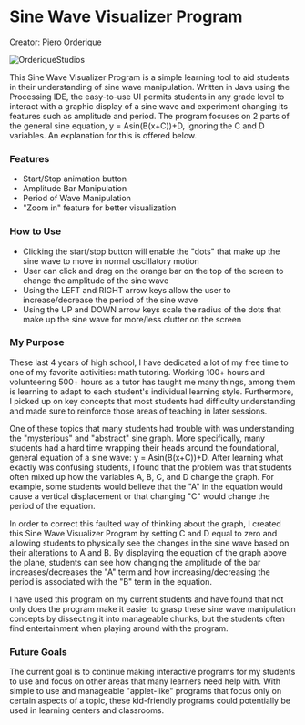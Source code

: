 # Sine Wave Visualizer Program
Creator: Piero Orderique

![OrderiqueStudios](https://pforderique.github.io/images/orderique_studios_logo_text_smallerer.png)

This Sine Wave Visualizer Program is a simple learning tool to aid students in their understanding of sine wave manipulation. Written in Java using the Processing IDE, the easy-to-use UI permits students in any grade level to interact with a graphic display of a sine wave and experiment changing its features such as amplitude and period. The program focuses on 2 parts of the general sine equation, y = Asin(B(x+C))+D, ignoring the C and D variables. An explanation for this is offered below.

### Features
- Start/Stop animation button
- Amplitude Bar Manipulation
- Period of Wave Manipulation
- "Zoom in" feature for better visualization

### How to Use
- Clicking the start/stop button will enable the "dots" that make up the sine wave to move in normal oscillatory motion
- User can click and drag on the orange bar on the top of the screen to change the amplitude of the sine wave
- Using the LEFT and RIGHT arrow keys allow the user to increase/decrease the period of the sine wave
- Using the UP and DOWN arrow keys scale the radius of the dots that make up the sine wave for more/less clutter on the screen

### My Purpose
These last 4 years of high school, I have dedicated a lot of my free time to one of my favorite activities: math tutoring. Working 100+ hours and volunteering 500+ hours as a tutor has taught me many things, among them is learning to adapt to each student's individual learning style. Furthermore, I picked up on key concepts that most students had difficulty understanding and made sure to reinforce those areas of teaching in later sessions.

One of these topics that many students had trouble with was understanding the "mysterious" and "abstract" sine graph. More specifically, many students had a hard time wrapping their heads around the foundational, general equation of a sine wave: y = Asin(B(x+C))+D. After learning what exactly was confusing students, I found that the problem was that students often mixed up how the variables A, B, C, and D change the graph. For example, some students would believe that the "A" in the equation would cause a vertical displacement or that changing "C" would change the period of the equation.

In order to correct this faulted way of thinking about the graph, I created this Sine Wave Visualizer Program by setting C and D equal to zero and allowing students to physically see the changes in the sine wave based on their alterations to A and B. By displaying the equation of the graph above the plane, students can see how changing the amplitude of the bar increases/decreases the "A" term and how increasing/decreasing the period is associated with the "B" term in the equation.

I have used this program on my current students and have found that not only does the program make it easier to grasp these sine wave manipulation concepts by dissecting it into manageable chunks, but the students often find entertainment when playing around with the program.

### Future Goals
The current goal is to continue making interactive programs for my students to use and focus on other areas that many learners need help with. With simple to use and manageable "applet-like" programs that focus only on certain aspects of a topic, these kid-friendly programs could potentially be used in learning centers and classrooms.

